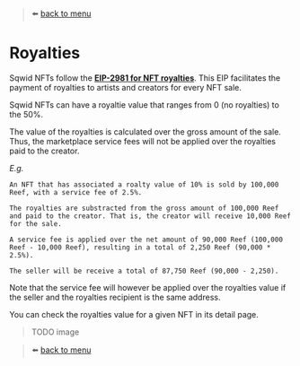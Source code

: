 > :arrow_left: [back to menu](../README.md)

# **Royalties**

Sqwid NFTs follow the **[EIP-2981 for NFT royalties](https://eips.ethereum.org/EIPS/eip-2981)**. This EIP facilitates the payment of royalties to artists and creators for every NFT sale.

Sqwid NFTs can have a royaltie value that ranges from 0 (no royalties) to the 50%.

The value of the royalties is calculated over the gross amount of the sale. Thus, the marketplace service fees will not be applied over the royalties paid to the creator.

_E.g._

```
An NFT that has associated a roalty value of 10% is sold by 100,000 Reef, with a service fee of 2.5%.

The royalties are substracted from the gross amount of 100,000 Reef and paid to the creator. That is, the creator will receive 10,000 Reef for the sale.

A service fee is applied over the net amount of 90,000 Reef (100,000 Reef - 10,000 Reef), resulting in a total of 2,250 Reef (90,000 * 2.5%).

The seller will be receive a total of 87,750 Reef (90,000 - 2,250).
```

Note that the service fee will however be applied over the royalties value if the seller and the royalties recipient is the same address.

You can check the royalties value for a given NFT in its detail page.

> TODO image

> :arrow_left: [back to menu](../README.md)

